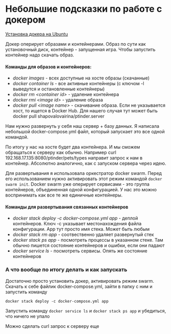 # Небольшие подсказки по работе с докером

[Установка докера на Ubuntu](https://docs.docker.com/engine/install/ubuntu/)

Докер оперирует образами и контейнерами. Образ по сути как установочный диск, контейнер - запущенная игра. 
Чтобы запустить контейнер надо скачать образ.
#### Команды для образов и контейнеров:
+ _docker images_ - всех доступные на хосте образы (скачанные)
+ _docker container ls_ - все активные контейнеры (с ключом -l выведутся и остановленные контейнеры)
+ _docker rm \<container id\>_ - удаление контейнера 
+ _docker rmi \<image id\>_ - удаление образа
+ _docker pull \<image name\>_ - скачивание образа. Если не указывается хост, то ищется в Docker Hub. Для нашего случая тут может быть docker pull shapovalovairina/ptinder.server

Нам нужно развернуть у себя наш сервер + базу данных. Я написала небольшой docker-compose.yml файл, который запускает это все одной командой.

По итогу у нас на хосте будет два контейнера. И мы сможем обращаться к серверу как обычно. Например curl 192.168.17.135:8080/ptinder/pets/types направит запрос к нам в контейнер. Абсолютно аналогично, как с запуском сервера через идею.

Для развертывания я использовала оркестратор docker swarm. Перед его использованием нужно активировать этот режим командой `docker swarm init`.
Docker swarm уже оперирует сервисами - это группа контейнеров, объединенная одной конфигурацией. У нас это можно воспринимать как все те же единичные контейнеры.
#### Команды для развертывания связанных контейнеров
+ _docker stack deploy -c docker-compose.yml app_ - деплой контейнеров. Ключ -с указывает местонахождения файла конфигурации. App тут просто имя стека. Может быть любым
+ _docker stack rm app_ - соотвественно удаляет развернутый стек
+ _docker stack ps app_ - посмотреть процессы в указанном стеке. Там обычно пишется состояние контейнеров и ошибки, если они падают
+ _docker service ls_ - посмотреть сервисы. Опять же состояние контейнеров

### А что вообще по итогу делать и как запускать
Достаточно просто установить докер, активировать режим swarm. Скачать к себе файлик docker-compose.yml, зайти в папку с ним и запустить команду

`docker stack deploy -c docker-compose.yml app`

Запустить команду `docker service ls` и `docker stack ps app` и убедиться, что ничего не упало

Можно сделать curl запрос к серверу еще